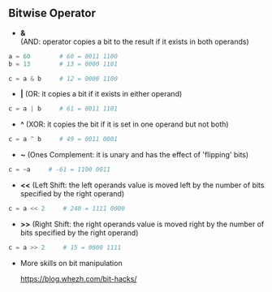 ## Bitwise Operator
- **&**             
(AND: operator copies a bit to the result if it exists in both operands)
```python
a = 60        # 60 = 0011 1100
b = 13        # 13 = 0000 1101

c = a & b     # 12 = 0000 1100
```
- **|** 
(OR: it copies a bit if it exists in either operand)
```python
c = a | b     # 61 = 0011 1101
```
- **^** (XOR: it copies the bit if it is set in one operand but not both)
```python
c = a ^ b     # 49 = 0011 0001
```
- **~** (Ones Complement: it is unary and has the effect of 'flipping' bits)
```python
c = ~a     # -61 = 1100 0011
```
- **<<** (Left Shift: the left operands value is moved left by the number of bits specified by the right operand)
```python
c = a << 2     # 240 = 1111 0000
```
- **>>** (Right Shift: the right operands value is moved right by the number of bits specified by the right operand)
```python
c = a >> 2     # 15 = 0000 1111
```

- More skills on bit manipulation

  https://blog.whezh.com/bit-hacks/